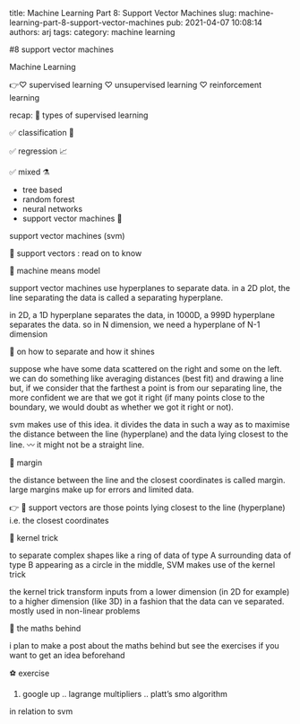 title: Machine Learning Part 8: Support Vector Machines
slug: machine-learning-part-8-support-vector-machines
pub: 2021-04-07 10:08:14
authors: arj
tags: 
category: machine learning

#8 support vector machines

Machine Learning

👉♡ supervised learning
♡ unsupervised learning
♡ reinforcement learning

recap:
🔖 types of supervised learning

✅ classification 📑

✅ regression 📈

✅ mixed ⚗
- tree based
- random forest
- neural networks
- support vector machines 🎈

support vector machines (svm)

🔎 support vectors : read on to know

🔎 machine means model

support vector machines use hyperplanes to separate data. in a 2D plot, the line separating the data is called a separating hyperplane.

in 2D, a 1D hyperplane separates the data, in 1000D, a 999D hyperplane separates the data. so in N dimension, we need a hyperplane of N-1 dimension

🚂 on how to separate and how it shines

suppose whe have some data scattered on the right and some on the left. we can do something like averaging distances (best fit) and drawing a line but, if we consider that the farthest a point is from our separating line, the more confident we are that we got it right (if many points close to the boundary, we would doubt as whether we got it right or not).

svm makes use of this idea. it divides the data in such a way as to maximise the distance between the line (hyperplane) and the data lying closest to the line. 〰️ it might not be a straight line.

🚂 margin

the distance between the line and the closest coordinates is called margin. large margins make up for errors and limited data.

👉 🔎 support vectors are those points lying closest to the line (hyperplane) i.e. the closest coordinates

🚂 kernel trick

to separate complex shapes like a ring of data of type A surrounding data of type B appearing as a circle in the middle, SVM makes use of the kernel trick

the kernel trick transform inputs from a lower dimension (in 2D for example) to a higher dimension (like 3D) in a fashion that the data can ve separated. mostly used in non-linear problems

🚂 the maths behind

i plan to make a post about the maths behind but see the exercises if you want to get an idea beforehand

⚽️ exercise
1) google up
.. lagrange multipliers
.. platt’s smo algorithm

in relation to svm
